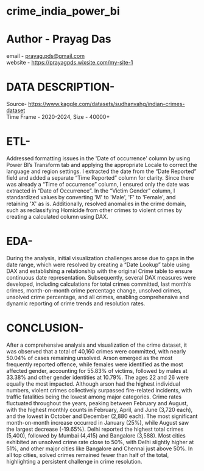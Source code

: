 # crime_india_power_bi
# Author - Prayag Das
email - prayag.pds@gmail.com  
website - https://prayagpds.wixsite.com/my-site-1
# DATA DESCRIPTION-
Source- https://www.kaggle.com/datasets/sudhanvahg/indian-crimes-dataset  
Time Frame - 2020-2024,
Size - 40000+
# ETL-
Addressed formatting issues in the 'Date of occurrence' column by using Power BI’s Transform tab and applying the appropriate Locale to correct the language and region settings. I extracted the date from the “Date Reported” field and added a separate “Time Reported” column for clarity. Since there was already a “Time of occurrence” column, I ensured only the date was extracted in “Date of Occurrence”. In the “Victim Gender” column, I standardized values by converting 'M' to 'Male', 'F' to 'Female', and retaining 'X' as is. Additionally, resolved anomalies in the crime domain, such as reclassifying Homicide from other crimes to violent crimes by creating a calculated column using DAX. 
# EDA-
During the analysis, initial visualization challenges arose due to gaps in the date range, which were resolved by creating a “Date Lookup” table using DAX and establishing a relationship with the original Crime table to ensure continuous date representation. Subsequently, several DAX measures were developed, including calculations for total crimes committed, last month’s crimes, month-on-month crime percentage change, unsolved crimes, unsolved crime percentage, and all crimes, enabling comprehensive and dynamic reporting of crime trends and resolution rates.
# CONCLUSION-
After a comprehensive analysis and visualization of the crime dataset, it was observed that a total of 40,160 crimes were committed, with nearly 50.04% of cases remaining unsolved. Arson emerged as the most frequently reported offence, while females were identified as the most affected gender, accounting for 55.83% of victims, followed by males at 33.38% and other gender identities at 10.79%. The ages 22 and 26 were equally the most impacted. Although arson had the highest individual numbers, violent crimes collectively surpassed fire-related incidents, with traffic fatalities being the lowest among major categories. Crime rates fluctuated throughout the years, peaking between February and August, with the highest monthly counts in February, April, and June (3,720 each), and the lowest in October and December (2,880 each). The most significant month-on-month increase occurred in January (25%), while August saw the largest decrease (-19.65%). Delhi reported the highest total crimes (5,400), followed by Mumbai (4,415) and Bangalore (3,588). Most cities exhibited an unsolved crime rate close to 50%, with Delhi slightly higher at 51%, and other major cities like Bangalore and Chennai just above 50%. In all top cities, solved crimes remained fewer than half of the total, highlighting a persistent challenge in crime resolution.
